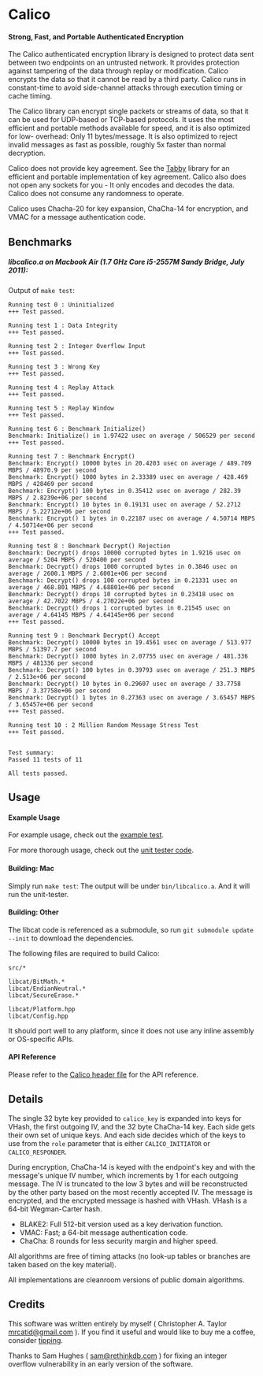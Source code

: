 # Calico
#### Strong, Fast, and Portable Authenticated Encryption

The Calico authenticated encryption library is designed to protect data sent
between two endpoints on an untrusted network.  It provides protection against
tampering of the data through replay or modification.  Calico encrypts the
data so that it cannot be read by a third party.  Calico runs in constant-time
to avoid side-channel attacks through execution timing or cache timing.

The Calico library can encrypt single packets or streams of data, so that it
can be used for UDP-based or TCP-based protocols.  It uses the most efficient
and portable methods available for speed, and it is also optimized for low-
overhead: Only 11 bytes/message.  It is also optimized to reject invalid
messages as fast as possible, roughly 5x faster than normal decryption.

Calico does not provide key agreement.  See the [Tabby](https://github.com/catid/tabby)
library for an efficient and portable implementation of key agreement.  Calico
also does not open any sockets for you - It only encodes and decodes the data.
Calico does not consume any randomness to operate.

Calico uses Chacha-20 for key expansion, ChaCha-14 for encryption, and VMAC
for a message authentication code.


## Benchmarks

##### libcalico.a on Macbook Air (1.7 GHz Core i5-2557M Sandy Bridge, July 2011):

Output of `make test`:

~~~
Running test 0 : Uninitialized
+++ Test passed.

Running test 1 : Data Integrity
+++ Test passed.

Running test 2 : Integer Overflow Input
+++ Test passed.

Running test 3 : Wrong Key
+++ Test passed.

Running test 4 : Replay Attack
+++ Test passed.

Running test 5 : Replay Window
+++ Test passed.

Running test 6 : Benchmark Initialize()
Benchmark: Initialize() in 1.97422 usec on average / 506529 per second
+++ Test passed.

Running test 7 : Benchmark Encrypt()
Benchmark: Encrypt() 10000 bytes in 20.4203 usec on average / 489.709 MBPS / 48970.9 per second
Benchmark: Encrypt() 1000 bytes in 2.33389 usec on average / 428.469 MBPS / 428469 per second
Benchmark: Encrypt() 100 bytes in 0.35412 usec on average / 282.39 MBPS / 2.8239e+06 per second
Benchmark: Encrypt() 10 bytes in 0.19131 usec on average / 52.2712 MBPS / 5.22712e+06 per second
Benchmark: Encrypt() 1 bytes in 0.22187 usec on average / 4.50714 MBPS / 4.50714e+06 per second
+++ Test passed.

Running test 8 : Benchmark Decrypt() Rejection
Benchmark: Decrypt() drops 10000 corrupted bytes in 1.9216 usec on average / 5204 MBPS / 520400 per second
Benchmark: Decrypt() drops 1000 corrupted bytes in 0.3846 usec on average / 2600.1 MBPS / 2.6001e+06 per second
Benchmark: Decrypt() drops 100 corrupted bytes in 0.21331 usec on average / 468.801 MBPS / 4.68801e+06 per second
Benchmark: Decrypt() drops 10 corrupted bytes in 0.23418 usec on average / 42.7022 MBPS / 4.27022e+06 per second
Benchmark: Decrypt() drops 1 corrupted bytes in 0.21545 usec on average / 4.64145 MBPS / 4.64145e+06 per second
+++ Test passed.

Running test 9 : Benchmark Decrypt() Accept
Benchmark: Decrypt() 10000 bytes in 19.4561 usec on average / 513.977 MBPS / 51397.7 per second
Benchmark: Decrypt() 1000 bytes in 2.07755 usec on average / 481.336 MBPS / 481336 per second
Benchmark: Decrypt() 100 bytes in 0.39793 usec on average / 251.3 MBPS / 2.513e+06 per second
Benchmark: Decrypt() 10 bytes in 0.29607 usec on average / 33.7758 MBPS / 3.37758e+06 per second
Benchmark: Decrypt() 1 bytes in 0.27363 usec on average / 3.65457 MBPS / 3.65457e+06 per second
+++ Test passed.

Running test 10 : 2 Million Random Message Stress Test
+++ Test passed.


Test summary:
Passed 11 tests of 11

All tests passed.
~~~

## Usage

#### Example Usage

For example usage, check out the [example test](https://github.com/catid/calico/master/tests/calico_example.cpp).

For more thorough usage, check out the [unit tester code](https://github.com/catid/calico/master/tests/calico_test.cpp).

#### Building: Mac

Simply run `make test`:  The output will be under `bin/libcalico.a`.  And it will run the unit-tester.

#### Building: Other

The libcat code is referenced as a submodule, so run `git submodule update --init` to download the dependencies.

The following files are required to build Calico:

~~~
src/*

libcat/BitMath.*
libcat/EndianNeutral.*
libcat/SecureErase.*

libcat/Platform.hpp
libcat/Config.hpp
~~~

It should port well to any platform, since it does not use any inline assembly or OS-specific APIs.

#### API Reference

Please refer to the [Calico header file](https://github.com/catid/calico/master/include/calico.h)
for the API reference.


## Details

The single 32 byte key provided to `calico_key` is expanded into keys for VHash, the first outgoing
IV, and the 32 byte ChaCha-14 key.  Each side gets their own set of unique keys.  And each side
decides which of the keys to use from the `role` parameter that is either `CALICO_INITIATOR` or
`CALICO_RESPONDER`.

During encryption, ChaCha-14 is keyed with the endpoint's key and with the message's unique IV number,
which increments by 1 for each outgoing message.  The IV is truncated to the low 3 bytes and will be
reconstructed by the other party based on the most recently accepted IV.  The message is encrypted,
and the encrypted message is hashed with VHash.  VHash is a 64-bit Wegman-Carter hash.

+ BLAKE2: Full 512-bit version used as a key derivation function.
+ VMAC: Fast; a 64-bit message authentication code.
+ ChaCha: 8 rounds for less security margin and higher speed.

All algorithms are free of timing attacks (no look-up tables or branches are
taken based on the key material).

All implementations are cleanroom versions of public domain algorithms.


## Credits

This software was written entirely by myself ( Christopher A. Taylor <mrcatid@gmail.com> ).  If you
find it useful and would like to buy me a coffee, consider [tipping](https://www.gittip.com/catid/).

Thanks to Sam Hughes ( sam@rethinkdb.com ) for fixing an integer overflow vulnerability in an
early version of the software.

